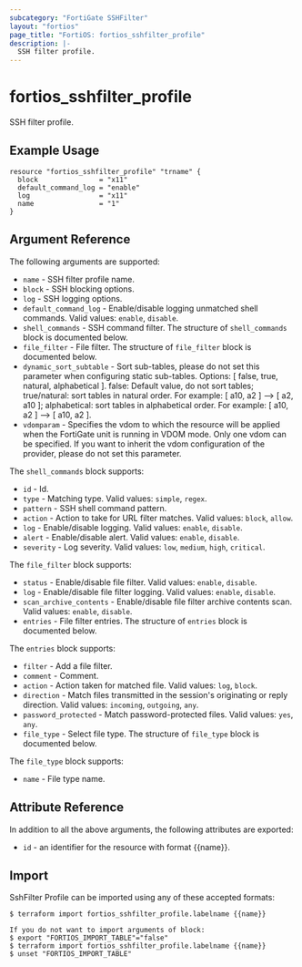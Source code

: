 ```yaml
---
subcategory: "FortiGate SSHFilter"
layout: "fortios"
page_title: "FortiOS: fortios_sshfilter_profile"
description: |-
  SSH filter profile.
---
```


# fortios_sshfilter_profile
SSH filter profile.

## Example Usage

```hcl
resource "fortios_sshfilter_profile" "trname" {
  block               = "x11"
  default_command_log = "enable"
  log                 = "x11"
  name                = "1"
}
```

## Argument Reference

The following arguments are supported:

* `name` - SSH filter profile name.
* `block` - SSH blocking options.
* `log` - SSH logging options.
* `default_command_log` - Enable/disable logging unmatched shell commands. Valid values: `enable`, `disable`.
* `shell_commands` - SSH command filter. The structure of `shell_commands` block is documented below.
* `file_filter` - File filter. The structure of `file_filter` block is documented below.
* `dynamic_sort_subtable` - Sort sub-tables, please do not set this parameter when configuring static sub-tables. Options: [ false, true, natural, alphabetical ]. false: Default value, do not sort tables; true/natural: sort tables in natural order. For example: [ a10, a2 ] --> [ a2, a10 ]; alphabetical: sort tables in alphabetical order. For example: [ a10, a2 ] --> [ a10, a2 ].
* `vdomparam` - Specifies the vdom to which the resource will be applied when the FortiGate unit is running in VDOM mode. Only one vdom can be specified. If you want to inherit the vdom configuration of the provider, please do not set this parameter.

The `shell_commands` block supports:

* `id` - Id.
* `type` - Matching type. Valid values: `simple`, `regex`.
* `pattern` - SSH shell command pattern.
* `action` - Action to take for URL filter matches. Valid values: `block`, `allow`.
* `log` - Enable/disable logging. Valid values: `enable`, `disable`.
* `alert` - Enable/disable alert. Valid values: `enable`, `disable`.
* `severity` - Log severity. Valid values: `low`, `medium`, `high`, `critical`.

The `file_filter` block supports:

* `status` - Enable/disable file filter. Valid values: `enable`, `disable`.
* `log` - Enable/disable file filter logging. Valid values: `enable`, `disable`.
* `scan_archive_contents` - Enable/disable file filter archive contents scan. Valid values: `enable`, `disable`.
* `entries` - File filter entries. The structure of `entries` block is documented below.

The `entries` block supports:

* `filter` - Add a file filter.
* `comment` - Comment.
* `action` - Action taken for matched file. Valid values: `log`, `block`.
* `direction` - Match files transmitted in the session's originating or reply direction. Valid values: `incoming`, `outgoing`, `any`.
* `password_protected` - Match password-protected files. Valid values: `yes`, `any`.
* `file_type` - Select file type. The structure of `file_type` block is documented below.

The `file_type` block supports:

* `name` - File type name.


## Attribute Reference

In addition to all the above arguments, the following attributes are exported:
* `id` - an identifier for the resource with format {{name}}.

## Import

SshFilter Profile can be imported using any of these accepted formats:
```
$ terraform import fortios_sshfilter_profile.labelname {{name}}

If you do not want to import arguments of block:
$ export "FORTIOS_IMPORT_TABLE"="false"
$ terraform import fortios_sshfilter_profile.labelname {{name}}
$ unset "FORTIOS_IMPORT_TABLE"
```
